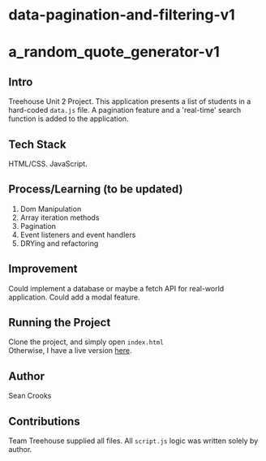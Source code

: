# data-pagination-and-filtering-v1

# a_random_quote_generator-v1
## Intro
Treehouse Unit 2 Project. This application presents a list of students in a hard-coded ```data.js``` file. A pagination feature and a 'real-time' search function is added to the application.

## Tech Stack
HTML/CSS. JavaScript.

## Process/Learning (to be updated)
1. Dom Manipulation
2. Array iteration methods
3. Pagination
4. Event listeners and event handlers
5. DRYing and refactoring

## Improvement
Could implement a database or maybe a fetch API for real-world application. Could add a modal feature.

## Running the Project
Clone the project, and simply open ```index.html```
<br /> Otherwise, I have a live version [here](https://crooks-s.github.io/data-pagination-and-filtering-v1/).

## Author
Sean Crooks

## Contributions
Team Treehouse supplied all files. All ```script.js``` logic was written solely by author. 
